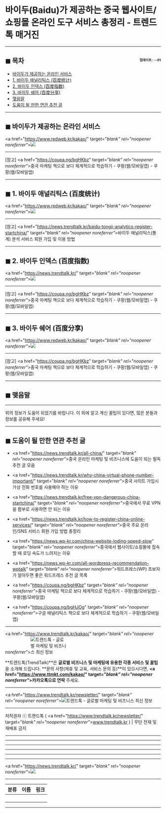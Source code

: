 # 바이두(Baidu)가 제공하는 중국 웹사이트/쇼핑몰 온라인 도구 서비스 총정리 - 트렌드톡 매거진

<!-- <a name="index"></a> -->
***
## ◼︎ 목차 <span style="font-size:0.5em; float:right; padding:0.5em 0 0;"><i class="fas fa-clock"></i> 업데이트 : <span class="post-year"></span>-<span class="post-month-digits"></span>-01</span>

- [바이두가 제공하는 온라인 서비스](#index-00)
- [1. 바이두 애널리틱스 (百度统计)](#index-01)
- [2. 바이두 인덱스 (百度指数)](#index-02)
- [3. 바이두 쉐어 (百度分享)](#index-03)
- [맺음말](#index-epilogue)
- [도움이 될 만한 연관 추천 글](#recommendation)

<!-- <a name="index-00"></a> -->
***
## ◼︎ 바이두가 제공하는 온라인 서비스

<a href="https://www.redweb.kr/kakao/" target="_blank" rel="noopener noreferrer"_>![](https://hellotblog.files.wordpress.com/2018/08/trendtalk-baidu-main-01-800x400.jpg)</a>



***
[참고] <a href="https://coupa.ng/bgHKbz" target="_blank" rel="noopener noreferrer"_>중국 마케팅 책으로 보다 체계적으로 학습하기 - 쿠팡(웹/모바일앱) - 쿠팡(웹/모바일앱)</a>

<!-- <a name="index-01"></a> -->
***
## ◼︎ 1. 바이두 애널리틱스 (百度统计)

<a href="https://www.redweb.kr/kakao/" target="_blank" rel="noopener noreferrer"_>![](https://hellotblog.files.wordpress.com/2018/10/baidu-tongji-startchina-redweb-00.png)</a>



***
[참고] <a href="https://news.trendtalk.kr/baidu-tongji-analytics-register-startchina/" target="_blank" rel="noopener noreferrer"_>바이두 애널리틱스(통계) 분석 서비스 회원 가입 및 이용 방법</a>

<!-- <a name="index-02"></a> -->
***
## ◼︎ 2. 바이두 인덱스 (百度指数)

<a href="https://news.trendtalk.kr/" target="_blank" rel="noopener noreferrer"_>![](https://hellotblog.files.wordpress.com/2018/08/trendtalk-baidu-main-01-800x400.jpg)</a>



***
[참고] <a href="https://coupa.ng/bgHKbz" target="_blank" rel="noopener noreferrer"_>중국 마케팅 책으로 보다 체계적으로 학습하기 - 쿠팡(웹/모바일앱) - 쿠팡(웹/모바일앱)</a>

<!-- <a name="index-03"></a> -->
***
## ◼︎ 3. 바이두 쉐어 (百度分享)

<a href="https://www.redweb.kr/kakao/" target="_blank" rel="noopener noreferrer"_>![](https://hellotblog.files.wordpress.com/2018/08/trendtalk-baidu-main-01-800x400.jpg)</a>



***
[참고] <a href="https://coupa.ng/bgHKbz" target="_blank" rel="noopener noreferrer"_>중국 마케팅 책으로 보다 체계적으로 학습하기 - 쿠팡(웹/모바일앱) - 쿠팡(웹/모바일앱)</a>

<!-- <a name="index-epilogue"></a> -->
***
## ◼︎ 맺음말

***
위의 정보가 도움이 되었기를 바랍니다.
이 외에 알고 계신 꿀팁이 있다면, 많은 분들과 정보를 공유해 주세요!

<!-- <a name="recommendation"></a> -->
***
## ◼︎ 도움이 될 만한 연관 추천 글

- <a href="https://news.trendtalk.kr/all-china/" target="_blank" rel="noopener noreferrer"_>중국 온라인 마케팅 및 비즈니스에 도움이 되는 필독 추천 글 모음</a>

- <a href="https://news.trendtalk.kr/why-china-virtual-phone-number-important/" target="_blank" rel="noopener noreferrer"_>중국 사이트 가입시 가상 전화 번호를 사용해야 하는 이유</a>

- <a href="https://news.trendtalk.kr/free-vpn-dangerous-china-startchina/" target="_blank" rel="noopener noreferrer"_>중국에서 무료 VPN을 함부로 사용하면 안 되는 이유</a>

- <a href="https://news.trendtalk.kr/how-to-register-china-online-services/" target="_blank" rel="noopener noreferrer"_>중국 주요 온라인/SNS 서비스 회원 가입 방법 총정리</a>

- <a href="https://news.wp-kr.com/china-website-loding-speed-slow" target="_blank" rel="noopener noreferrer"_>중국에서 웹사이트/쇼핑몰에 접속할 때 로딩 속도가 느려지는 이유</a>

- <a href="https://news.wp-kr.com/all-wordpress-recommendation-wptalk" target="_blank" rel="noopener noreferrer"_>워드프레스(WP) 초보자가 알아두면 좋은 워드프레스 추천 글 목록</a>

- <a href="https://coupa.ng/bgHKbz" target="_blank" rel="noopener noreferrer"_>중국 마케팅 책으로 보다 체계적으로 학습하기 - 쿠팡(웹/모바일앱) - 쿠팡(웹/모바일앱)</a>

- <a href="https://coupa.ng/bgHJOg" target="_blank" rel="noopener noreferrer"_>구글 애널리틱스 책으로 보다 체계적으로 학습하기 - 쿠팡(웹/모바일앱)</a>

***
<a href="https://www.trendtalk.kr/kakao/" target="_blank" rel="noopener noreferrer"_><img src="https://hellotblog.files.wordpress.com/2019/04/trendtalk-logo-round-120x120.png" style="max-width:120px;" alt="트렌드톡 - 글로벌 마케팅 및 비즈니스 최신 정보"></a>

**트렌드톡(TrendTalk)**은 **글로벌 비즈니스 및 마케팅에 유용한 각종 서비스 및 꿀팁**을 소개해 드립니다.
**문의 사항(제휴 및 교육, 서비스 문의 등)**이 있으시다면, **<a href="https://www.ttmkt.com/kakao/" target="_blank" rel="noopener noreferrer"_>카카오톡</a>으로 연락** 주세요.

***
<a href="https://www.trendtalk.kr/newsletter/" target="_blank" rel="noopener noreferrer"_>![트렌드톡 - 글로벌 마케팅 및 비즈니스 최신 정보](https://hellotblog.files.wordpress.com/2018/04/trendtalk-mkt-cover-01-966x200.jpg)</a>

***
저작권자 ⓒ 트렌드톡 ( <a href="https://www.trendtalk.kr/newsletter/" target="_blank" rel="noopener noreferrer"_>www.trendtalk.kr</a> ) | 무단 전재 및 재배포 금지

***
<!-- TrendTalk News : Middle -->
<ins class="adsbygoogle"
     style="display:block"
     data-ad-client="ca-pub-8106408173466568"
     data-ad-slot="8421395558"
     data-ad-format="auto"
     data-full-width-responsive="true"></ins>
<script>
(adsbygoogle = window.adsbygoogle || []).push({});
</script>

***
***
***
<script type="text/javascript">
  var postdate = new Date();
  var post_y = document.getElementsByClassName("post-year");
  var post_m = document.getElementsByClassName("post-month");
  var post_mm = document.getElementsByClassName("post-month-digits");
  var i;
  for (i = 0; i < post_y.length; i++) {
    post_y[i].innerHTML = postdate.getFullYear();
  }
  for (i = 0; i < post_m.length; i++) {
    post_m[i].innerHTML = postdate.getMonth() + 1;
  }
  for (i = 0; i < post_mm.length; i++) {
    post_mm[i].innerHTML = ("0" + (postdate.getMonth() + 1)).slice(-2);
  }
</script>

***
***
<a href="https://news.trendtalk.kr/" target="_blank" rel="noopener noreferrer"_>![](https://hellotblog.files.wordpress.com/2018/08/trendtalk-baidu-main-01-800x400.jpg)</a>

***
|분류|이름|링크|
|:-:|:-:|:-:|
||||
||||
||||
||||

***
